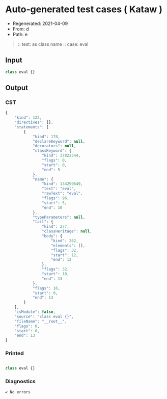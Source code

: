 # Auto-generated test cases ( Kataw )
- Regenerated: 2021-04-09
- From: d
- Path: e
> :: test: as class name
> :: case: eval
## Input

`````js
class eval {}
`````

## Output

### CST

```javascript
{
    "kind": 122,
    "directives": [],
    "statements": [
        {
            "kind": 178,
            "declareKeyword": null,
            "decorators": null,
            "classKeyword": {
                "kind": 37822544,
                "flags": 0,
                "start": 0,
                "end": 5
            },
            "name": {
                "kind": 134299649,
                "text": "eval",
                "rawText": "eval",
                "flags": 96,
                "start": 5,
                "end": 10
            },
            "typeParameters": null,
            "tail": {
                "kind": 277,
                "classHeritage": null,
                "body": {
                    "kind": 262,
                    "elements": [],
                    "flags": 32,
                    "start": 12,
                    "end": 12
                },
                "flags": 32,
                "start": 10,
                "end": 13
            },
            "flags": 16,
            "start": 0,
            "end": 13
        }
    ],
    "isModule": false,
    "source": "class eval {}",
    "fileName": "__root__",
    "flags": 0,
    "start": 0,
    "end": 13
}
```

### Printed

```javascript

class eval {}
```

### Diagnostics

```javascript
✔ No errors
```

